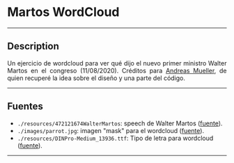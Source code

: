 # Martos WordCloud

---

## Description
<p align="justify">
Un ejercicio de wordcloud para ver qué dijo el nuevo primer ministro Walter Martos en el congreso (11/08/2020). Créditos para <a href="https://github.com/amueller" target="_blank">Andreas Mueller</a>, de quien recuperé la idea sobre el diseño y una parte del código.
</p>

---

## Fuentes
* `./resources/472121674WalterMartos`: speech de Walter Martos ([fuente](https://andina.pe/agencia/noticia-lea-discurso-completo-del-jefe-del-gabinete-ministerial-walter-martos-809470.aspx)).
* `./images/parrot.jpg`: imagen "mask" para el wordcloud ([fuente](https://github.com/amueller/word_cloud/blob/master/examples/parrot-by-jose-mari-gimenez2.jpg)).
* `./resources/DINPro-Medium_13936.ttf`: Tipo de letra para wordcloud ([fuente](https://www.cufonfonts.com/font/dinpro-medium)).

---
